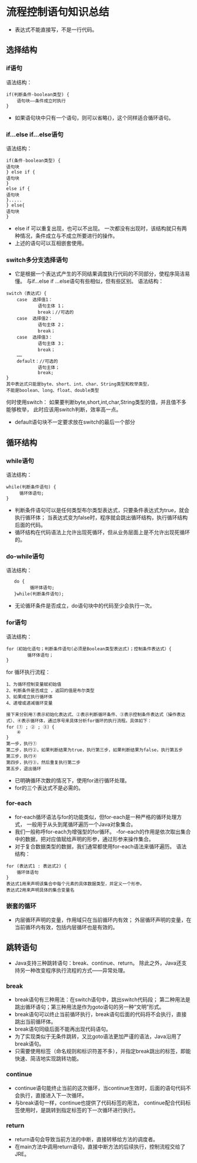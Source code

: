 # 流程控制语句知识总结
- 表达式不能直接写，不是一行代码。
## 选择结构
### if语句
语法结构：
```text
if(判断条件-boolean类型) {
    语句块——条件成立时执行
}
```
- 如果语句块中只有一个语句，则可以省略{}，这个同样适合循环语句。
### if...else if...else语句
语法结构：
```text
if(条件-boolean类型) {
语句块
} else if {
语句块
}
else if {
语句块
}.....
} else{ 
语句块
}
```
- else if 可以重复出现，也可以不出现。
一次都没有出现时，该结构就只有两种情况，条件成立与不成立所要进行的操作。
- 上述的语句可以互相嵌套使用。
### switch多分支选择语句
- 它是根据一个表达式产生的不同结果调度执行代码的不同部分，使程序简洁易懂。
与if...else if ...else语句有些相似，但有些区别。
语法结构：
```text
switch（表达式）{
	case  选择值1：
			语句主体 1；
			break；//可选的
	case  选择值2：
			语句主体 2；
			break；
	case  选择值3：
			语句主体 3；
			break；
	……
	default：//可选的
			语句主体；
			break;
}
其中表达式只能是byte、short、int、char、String类型和枚举类型，
不能是boolean、long、float、double类型
```
何时使用switch：
如果要判断byte,short,int,char,String类型的值，并且值不多能够枚举，
此时应该用switch判断，效率高一点。
- default语句块不一定要求放在switch的最后一个部分
## 循环结构
### while语句
语法结构：
```text
while(判断条件语句) {
	 循环体语句;
}
```
- 判断条件语句可以是任何类型布尔类型表达式，只要条件表达式为true，就会执行循环体；
当表达式变为false时，程序就会跳出循环结构，执行循环结构后面的代码。
- 循环结构在代码语法上允许出现死循环，但从业务层面上是不允许出现死循环的。
### do-while语句
语法结构：
```text
   do {
         循环体语句;
   }while(判断条件语句);
```
- 无论循环条件是否成立，do语句块中的代码至少会执行一次。
### for语句
语法结构：
```text
for（初始化语句；判断条件语句(必须是Boolean类型表达式)；控制条件表达式）{
		循环体语句；
}
```
for 循环执行流程：
```text
1、为循环控制变量赋初始值
2、判断条件是否成立 ，返回的值是布尔类型
3、如果成立执行循环体
4、递增或递减循环变量

接下来分别用①表示初始化表达式、②表示判断循环条件、③表示控制条件表达式（操作表达式）、④表示循环体，通过序号来具体分析for循环的执行流程。具体如下：
for（① ; ② ; ③）{
	④
}
第一步，执行①
第二步，执行②，如果判断结果为true，执行第三步，如果判断结果为false，执行第五步
第三步，执行④
第四步，执行③，然后重复执行第二步
第五步，退出循环
```
- 已明确循环次数的情况下，使用for进行循环处理。
- for的三个表达式不是必需的。
### for-each
- for-each循环语法与for的功能类似，但for-each是一种严格的循环处理方式，
一般用于从头到尾循环遍历一个Java对象集合。
- 我们一般称呼for-each为增强型的for循环。
-for-each的作用是依次取出集合中的数据，把对应值赋给声明的形参，通过形参来操作集合。
- 对于复合数据类型的数据，我们通常都使用for-each语法来循环遍历。
语法结构：
```text
for (表达式1 : 表达式2) {
    循环体语句
}
表达式1用来声明该集合中每个元素的具体数据类型，并定义一个形参。
表达式2用来声明具体的集合变量名
```
### 嵌套的循环
- 内层循环声明的变量，作用域只在当前循环内有效；
外层循环声明的变量，在当前循环内有效，包括内层循环也是有效的。
## 跳转语句
- Java支持三种跳转语句：break、continue、return。
除此之外，Java还支持另一种改变程序执行流程的方式——异常处理。
### break
- break语句有三种用法：在switch语句中，跳出switch代码段；
第二种用法是跳出循环语句；第三种用法是作为goto语句的另一种“文明”形式。
- break语句可以终止当前循环执行，break语句后面的代码将不会执行，直接跳出当前循环体。
- break语句同级后面不能再出现代码语句。
- 为了实现类似于无条件跳转，又比goto语法更加严谨的语法，Java沿用了break语句。
- 只需要使用标签（命名规则和标识符差不多），并指定break跳出的标签，即能快速、简洁地实现跳转功能。
### continue
- continue语句能终止当前的这次循环，当continue生效时，后面的语句代码不会执行，直接进入下一次循环。
- 与break语句一样，continue也提供了代码标签的用法，
continue配合代码标签使用时，是跳转到指定标签的下一次循环进行执行。
### return
- return语句会导致当前方法的中断，直接转移给方法的调度者。
- 在main方法中调用return语句，直接中断方法的后续执行，控制流程交给了JRE。